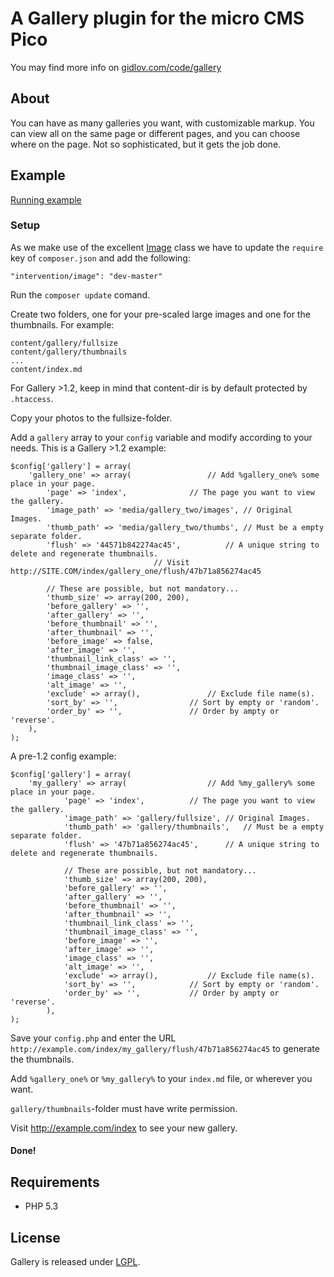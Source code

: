 A Gallery plugin for the micro CMS Pico
=====================
You may find more info on [gidlov.com/code/gallery](http://gidlov.com/code/gallery)

## About

You can have as many galleries you want, with customizable markup. You can view all on the same page or different pages, and you can choose where on the page. Not so sophisticated, but it gets the job done.

## Example
[Running example](http://gidlov.com/gallery)

### Setup
As we make use of the excellent [Image](http://intervention.olivervogel.net/) class we have to update the `require` key of `composer.json` and add the following:

	"intervention/image": "dev-master"

Run the `composer update` comand.

Create two folders, one for your pre-scaled large images and one for the thumbnails. For example:

	content/gallery/fullsize
	content/gallery/thumbnails
	...
	content/index.md

For Gallery >1.2, keep in mind that content-dir is by default protected by `.htaccess`.

Copy your photos to the fullsize-folder.

Add a `gallery` array to your `config` variable and modify according to your needs. This is a Gallery >1.2 example:

	$config['gallery'] = array(
		'gallery_one' => array(					// Add %gallery_one% some place in your page.
			'page' => 'index',				// The page you want to view the gallery.
			'image_path' => 'media/gallery_two/images',	// Original Images.
			'thumb_path' => 'media/gallery_two/thumbs',	// Must be a empty separate folder.
			'flush' => '44571b842274ac45',			// A unique string to delete and regenerate thumbnails.
									// Visit http://SITE.COM/index/gallery_one/flush/47b71a856274ac45

			// These are possible, but not mandatory...
			'thumb_size' => array(200, 200),
			'before_gallery' => '',
			'after_gallery' => '',
			'before_thumbnail' => '',
			'after_thumbnail' => '',
			'before_image' => false,
			'after_image' => '',
			'thumbnail_link_class' => '',
			'thumbnail_image_class' => '',
			'image_class' => '',
			'alt_image' => '',
			'exclude' => array(),				// Exclude file name(s).
			'sort_by' => '',	 			// Sort by empty or 'random'.
			'order_by' => '', 				// Order by ampty or 'reverse'.
		),
	);

A pre-1.2 config example:

	$config['gallery'] = array(
		'my_gallery' => array(					// Add %my_gallery% some place in your page.
				'page' => 'index',			// The page you want to view the gallery.
				'image_path' => 'gallery/fullsize',	// Original Images.
				'thumb_path' => 'gallery/thumbnails',	// Must be a empty separate folder.
				'flush' => '47b71a856274ac45',		// A unique string to delete and regenerate thumbnails.

				// These are possible, but not mandatory...
				'thumb_size' => array(200, 200),
				'before_gallery' => '',
				'after_gallery' => '',
				'before_thumbnail' => '',
				'after_thumbnail' => '',
				'thumbnail_link_class' => '',
				'thumbnail_image_class' => '',
				'before_image' => '',
				'after_image' => '',
				'image_class' => '',
				'alt_image' => '',
				'exclude' => array(),			// Exclude file name(s).
				'sort_by' => '',	 		// Sort by empty or 'random'.
				'order_by' => '', 			// Order by ampty or 'reverse'.
			),
	);

Save your `config.php` and enter the URL `http://example.com/index/my_gallery/flush/47b71a856274ac45` to generate the thumbnails.

Add `%gallery_one%` or `%my_gallery%` to your `index.md` file, or wherever you want.

`gallery/thumbnails`-folder must have write permission.

Visit http://example.com/index to see your new gallery.

#### Done!

## Requirements

 - PHP 5.3

## License

Gallery is released under [LGPL](http://www.gnu.org/licenses/lgpl-3.0-standalone.html).
